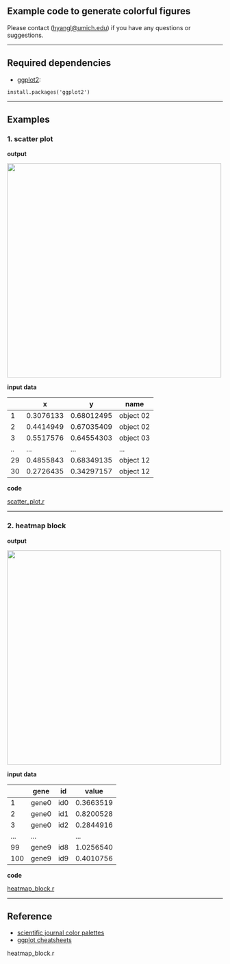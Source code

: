 ## Example code to generate colorful figures

Please contact (hyangl@umich.edu) if you have any questions or suggestions.

---

## Required dependencies
* [ggplot2](https://www.rdocumentation.org/packages/ggplot2/versions/3.0.0):
```
install.packages('ggplot2')
```
---
## Examples

### 1. scatter plot

**output**

<p align="left">
<img src="https://github.com/Hongyang449/color_your_figure/blob/master/figure/scatter_plot.png" width="500">
</p>

**input data**

|    |         x |          y |      name |
| -- | --------- | ---------- | --------- | 
| 1  | 0.3076133 | 0.68012495 | object 02 |
| 2  | 0.4414949 | 0.67035409 | object 02 |
| 3  | 0.5517576 | 0.64554303 | object 03 |
| .. |    ...    |     ...    |    ...
| 29 | 0.4855843 | 0.68349135 | object 12 |
| 30 | 0.2726435 | 0.34297157 | object 12 |

**code**

[scatter_plot.r](https://github.com/Hongyang449/color_your_figure/blob/master/scatter_plot.r)

---

### 2. heatmap block

**output**

<p align="left">
<img src="https://github.com/Hongyang449/color_your_figure/blob/master/figure/heatmap_block.png" width="500">
</p>

**input data**

|     |  gene |  id |     value |
| --- | ----- | --- | --------- | 
| 1   | gene0 | id0 | 0.3663519 |
| 2   | gene0 | id1 | 0.8200528 |
| 3   | gene0 | id2 | 0.2844916 |
| ... | ...   |     |    ...
| 99  | gene9 | id8 | 1.0256540 |
| 100 | gene9 | id9 | 0.4010756 |

**code**

[heatmap_block.r](https://github.com/Hongyang449/color_your_figure/blob/master/heatmap_block.r)

---

## Reference
* [scientific journal color palettes](https://github.com/road2stat/ggsci)
* [ggplot cheatsheets](https://github.com/rstudio/cheatsheets/blob/master/data-visualization-2.1.pdf)




heatmap_block.r
